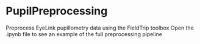 # PupilPreprocessing
Preprocess EyeLink pupillometry data using the FieldTrip toolbox
Open the .ipynb file to see an example of the full preprocessing pipeline
